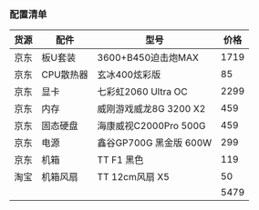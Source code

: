 ### 配置清单

| 货源    | 配件      | 型号                       | 价格 |
| --------- | -------------------------- | ---- | ---- |
| 京东 | 板U套装   | 3600+B450迫击炮MAX         | 1719 |
| 京东 | CPU散热器 | 玄冰400炫彩版              | 85   |
| 京东   | 显卡      | 七彩虹2060 Ultra OC        | 2299 |
| 京东    | 内存      | 威刚游戏威龙8G  3200    X2 | 459  |
| 京东 | 固态硬盘  | 海康威视C2000Pro   500G    | 459  |
| 京东 | 电源 | 鑫谷GP700G 黑金版    600W | 299 |
| 京东    | 机箱      | TT   F1   黑色             | 119  |
| 淘宝 | 机箱风扇  | TT  12cm风扇 X5            | 50   |
|  |  |  | 5479 |

